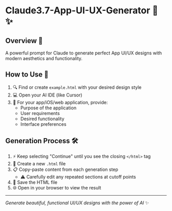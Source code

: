 # Claude3.7-App-UI-UX-Generator 🎨 ✨

## Overview 🚀

A powerful prompt for Claude to generate perfect App UI/UX designs with modern aesthetics and functionality.

## How to Use 📝

1. 🔍 Find or create `example.html` with your desired design style
2. 💻 Open your AI IDE (like Cursor)
3. 🎯 For your app/iOS/web application, provide:
   - Purpose of the application
   - User requirements
   - Desired functionality
   - Interface preferences

## Generation Process 🛠️

1. ⚡ Keep selecting "Continue" until you see the closing `</html>` tag
2. 📂 Create a new `.html` file
3. 📋 Copy-paste content from each generation step
   - ⚠️ Carefully edit any repeated sections at cutoff points
4. 💾 Save the HTML file
5. 🌐 Open in your browser to view the result

---
*Generate beautiful, functional UI/UX designs with the power of AI* ✨